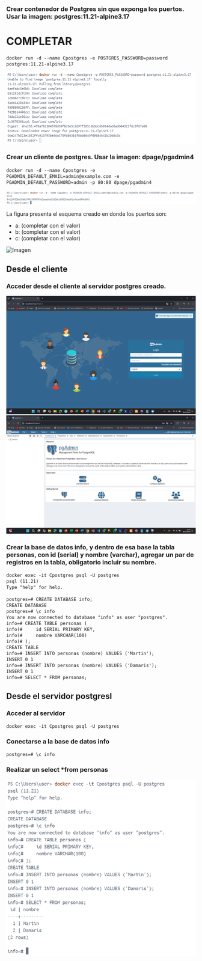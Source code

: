 ### Crear contenedor de Postgres sin que exponga los puertos. Usar la imagen: postgres:11.21-alpine3.17
# COMPLETAR
```
docker run -d --name Cpostgres -e POSTGRES_PASSWORD=password postgres:11.21-alpine3.17
```
![Imagen](img/dockerPostgres.png)

### Crear un cliente de postgres. Usar la imagen: dpage/pgadmin4
```
docker run -d --name Cpostgres -e PGADMIN_DEFAULT_EMAIL=admin@example.com -e PGADMIN_DEFAULT_PASSWORD=admin -p 80:80 dpage/pgadmin4

```
![Imagen](img/dockerPgadmin.png)

La figura presenta el esquema creado en donde los puertos son:
- a: (completar con el valor)
- b: (completar con el valor)
- c: (completar con el valor)

![Imagen](img/esquema-ejercicio3.PNG)

## Desde el cliente
### Acceder desde el cliente al servidor postgres creado.
![Imagen](img/dockerLocalHostPgadmin.png)
![Imagen](img/dockerLoginPgadmin.png)

### Crear la base de datos info, y dentro de esa base la tabla personas, con id (serial) y nombre (varchar), agregar un par de registros en la tabla, obligatorio incluir su nombre.
```
docker exec -it Cpostgres psql -U postgres 
psql (11.21)
Type "help" for help.

postgres=# CREATE DATABASE info;
CREATE DATABASE
postgres=# \c info
You are now connected to database "info" as user "postgres".
info=# CREATE TABLE personas (
info(#     id SERIAL PRIMARY KEY,
info(#     nombre VARCHAR(100)
info(# );
CREATE TABLE
info=# INSERT INTO personas (nombre) VALUES ('Martin'); 
INSERT 0 1
info=# INSERT INTO personas (nombre) VALUES ('Damaris');
INSERT 0 1
info=# SELECT * FROM personas;

```
## Desde el servidor postgresl
### Acceder al servidor
```
docker exec -it Cpostgres psql -U postgres 
```
### Conectarse a la base de datos info
```
postgres=# \c info
```

### Realizar un select *from personas
![Imagen](img/dockerDatabaseInfo.png)
